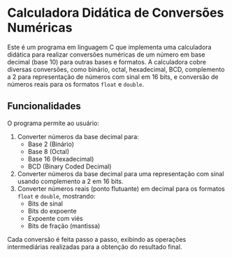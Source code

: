 # Calculadora Didática de Conversões Numéricas

Este é um programa em linguagem C que implementa uma calculadora didática para realizar conversões numéricas de um número em base decimal (base 10) para outras bases e formatos. A calculadora cobre diversas conversões, como binário, octal, hexadecimal, BCD, complemento a 2 para representação de números com sinal em 16 bits, e conversão de números reais para os formatos `float` e `double`.

## Funcionalidades

O programa permite ao usuário:
1. Converter números da base decimal para:
   - Base 2 (Binário)
   - Base 8 (Octal)
   - Base 16 (Hexadecimal)
   - BCD (Binary Coded Decimal)
2. Converter números da base decimal para uma representação com sinal usando complemento a 2 em 16 bits.
3. Converter números reais (ponto flutuante) em decimal para os formatos `float` e `double`, mostrando:
   - Bits de sinal
   - Bits do expoente
   - Expoente com viés
   - Bits de fração (mantissa)

Cada conversão é feita passo a passo, exibindo as operações intermediárias realizadas para a obtenção do resultado final.


